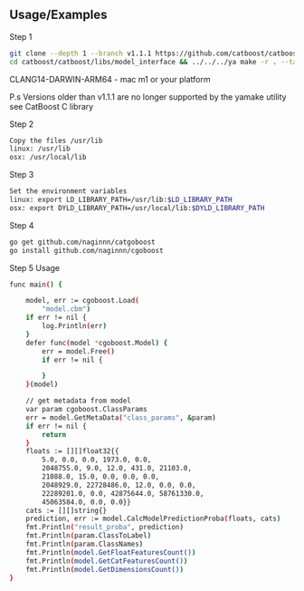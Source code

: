 
## Usage/Examples

Step 1
```bash
git clone --depth 1 --branch v1.1.1 https://github.com/catboost/catboost.git
cd catboost/catboost/libs/model_interface && ../../../ya make -r . --target-platform CLANG14-DARWIN-ARM64
```
CLANG14-DARWIN-ARM64 - mac m1 or your platform

P.s Versions older than v1.1.1 are no longer supported by the yamake utility see CatBoost C library

Step 2
```bash
Copy the files /usr/lib
linux: /usr/lib
osx: /usr/local/lib
```

Step 3
```bash
Set the environment variables
linux: export LD_LIBRARY_PATH=/usr/lib:$LD_LIBRARY_PATH
osx: export DYLD_LIBRARY_PATH=/usr/local/lib:$DYLD_LIBRARY_PATH
```

Step 4
```bash
go get github.com/naginnn/catgoboost
go install github.com/naginnn/cgoboost
```

Step 5
Usage
```bash
func main() {

	model, err := cgoboost.Load(
		"model.cbm")
	if err != nil {
		log.Println(err)
	}
	defer func(model *cgoboost.Model) {
		err = model.Free()
		if err != nil {

		}
	}(model)

	// get metadata from model
	var param cgoboost.ClassParams
	err = model.GetMetaData("class_params", &param)
	if err != nil {
		return
	}
	floats := [][]float32{{
		5.0, 0.0, 0.0, 1973.0, 0.0,
		2048755.0, 9.0, 12.0, 431.0, 21103.0,
		21088.0, 15.0, 0.0, 0.0, 0.0,
		2048929.0, 22728486.0, 12.0, 0.0, 0.0,
		22289201.0, 0.0, 42875644.0, 58761330.0,
		45063584.0, 0.0, 0.0}}
	cats := [][]string{}
	prediction, err := model.CalcModelPredictionProba(floats, cats)
	fmt.Println("result_proba", prediction)
	fmt.Println(param.ClassToLabel)
	fmt.Println(param.ClassNames)
	fmt.Println(model.GetFloatFeaturesCount())
	fmt.Println(model.GetCatFeaturesCount())
	fmt.Println(model.GetDimensionsCount())
}

```

